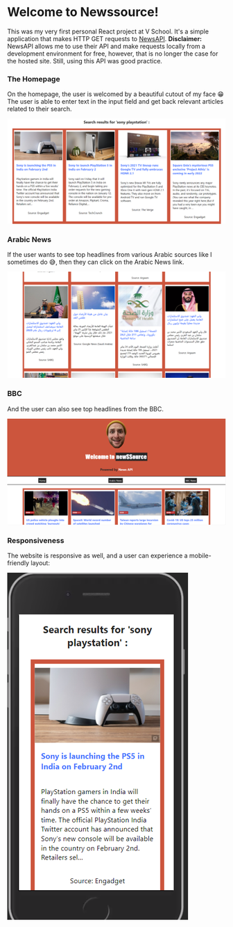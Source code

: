 # Welcome to Newssource!

This was my very first personal React project at V School. It's a simple application that makes HTTP GET requests to [NewsAPI](https://newsapi.org).
**Disclaimer:** NewsAPI allows me to use their API and make requests locally from a development environment for free, however, that is no longer the case for the hosted site. Still, using this API was good practice.

### The Homepage

On the homepage, the user is welcomed by a beautiful cutout of my face :grin: 
The user is able to enter text in the input field and get back relevant articles related to their search.

![Sony playstation results](/screenshots/newssource-sony.PNG)

### Arabic News

If the user wants to see top headlines from various Arabic sources like I sometimes do :sweat_smile:, then they can click on the Arabic News link.

![Arabic news results](/screenshots/newssource-ar.PNG)

### BBC

And the user can also see top headlines from the BBC.

![BBC news](/screenshots/newssource-bbc.PNG)

### Responsiveness

The website is responsive as well, and a user can experience a mobile-friendly layout:

![Sony results mobile](/screenshots/newssource-sony-iphone.PNG)
